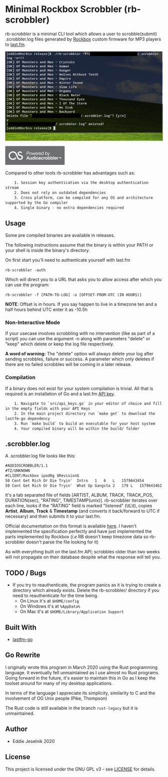 # Minimal Rockbox Scrobbler (rb-scrobbler)

_rb-scrobbler_ is a minimal CLI tool which allows a user to scrobble(submit) .scrobbler.log files generated by
[Rockbox](https://www.rockbox.org/) custom firmware for MP3 players to [last.fm](https://last.fm).

![usage](in-action.png)

![badge-as](pix/badge.gif)

Compared to other tools rb-scrobbler has advantages such as:

        1. Session key authentication via the desktop authentication stream
        2. Does not rely on outdated dependencies
        3. Cross platform, can be compiled for any OS and architecture supported by the Go compiler
        4. Single binary - no extra dependencies required

## Usage

Some pre compiled binaries are available in releases.

The following instructions assume that the binary is within your PATH or your shell is inside the binary's directory.

On first start you'll need to authenticate yourself with last.fm

`rb-scrobbler -auth`

Which will direct you to a URL that asks you to allow access after which you can use the program:

`rb-scrobbler -f [PATH-TO-LOG] -o [OFFSET-FROM-UTC (IN HOURS)]`

**NOTE**: Offset is in hours. If you say happen to live in a timezone ten and a half hours behind UTC enter it as -10.5h

### Non-Interactive Mode

If your usecase involves scrobbling with no intervention (like as part of a script) you can use the argument 
-n along with parameters "delete" or "keep" which delete or keep the log file respectively.

**A word of warning:** The "delete" option will always delete your log after sending scrobbles, failure or success.
A parameter which only deletes if there are no failed scrobbles will be coming in a later release.

### Compilation

If a binary does not exist for your system compilation is trivial.
All that is required is an installation of Go and a last.fm [API key](https://www.last.fm/api/account/create).

        1. Navigate to `src/api_keys.go` in your editor of choice and fill in the empty fields with your API Keys
        2. In the main project directory run `make get` to download the lastfm-go dependency
        3. Run `make build` to build an executable for your host system
        4. Your compiled binary will be within the build/ folder

## .scrobbler.log

A .scrobbler.log file looks like this:

```
#AUDIOSCROBBLER/1.1
#TZ/UNKNOWN
#CLIENT/Rockbox ipod6g $Revision$
50 Cent Get Rich Or Die Tryin'  Intro   1   6   L   1579643454
50 Cent Get Rich Or Die Tryin'  What Up Gangsta 2   179 L   1579643462
```

It's a tab separated file of fields [ARTIST, ALBUM, TRACK, TRACK_POS, DURATION(sec), "RATING", TIMESTAMP(unix)].
rb-scrobbler iterates over each line, looks if the "RATING" field is marked "listened" (\tL\t),
copies **Artist**, **Album**, **Track** & **Timestamp** (and converts it back/forward to UTC if necessary) and then submits it to your
last.fm.

Official documentation on this format is available [here](https://web.archive.org/web/20170107015006/http://www.audioscrobbler.net/wiki/Portable_Player_Logging).
I haven't implemented the specification perfectly and have just implemented the parts implemented by Rockbox (_i.e_ RB doesn't keep timezone data
so rb-scrobbler doesn't parse the file looking for it)

As with everything built on the last.fm API; scrobbles older than two weeks will not propagate on their database despite what the response will tell you.

## TODO / Bugs

   * If you try to reauthenticate, the program panics as it is trying to create a directory which already exists.
   Delete the rb-scrobbler/ directory if you need to reauthenticate for the time being.
      * On Linux it's at `$HOME/config`
      * On Windows it's at `%AppData%`
      * On Mac it's at `$HOME/Library/Application Support`

## Built With

   * [lastfm-go](https://github.com/shkh/lastfm-go) 

## Go Rewrite

I originally wrote this program in March 2020 using the Rust programming language. It eventually fell unmaintained as I use almost no Rust programs.
Going forward in the future, it's easier to maintain this in Go as I keep the toolset around for many of my desktop applications.

In terms of the language I appreciate its simplicity, similarity to C and the involvement of OG Unix people (Pike, Thompson)

The Rust code is still available in the branch `rust-legacy` but it is unmaintained.

## Author

   * Eddie Jeselnik 2020

## License

This project is licensed under the GNU GPL v3 - see [LICENSE](LICENSE) for details.
